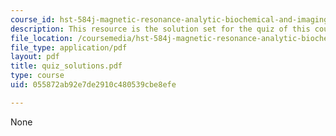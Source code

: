 ```yaml
---
course_id: hst-584j-magnetic-resonance-analytic-biochemical-and-imaging-techniques-spring-2006
description: This resource is the solution set for the quiz of this course.
file_location: /coursemedia/hst-584j-magnetic-resonance-analytic-biochemical-and-imaging-techniques-spring-2006/055872ab92e7de2910c480539cbe8efe_quiz_solutions.pdf
file_type: application/pdf
layout: pdf
title: quiz_solutions.pdf
type: course
uid: 055872ab92e7de2910c480539cbe8efe

---
```

None